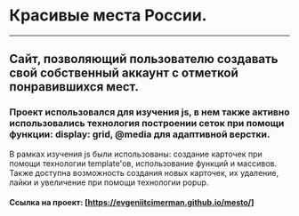 # Красивые места России.

---

## Сайт, позволяющий пользователю создавать свой собственный аккаунт с отметкой понравившихся мест.

### Проект использовался для изучения js, в нем также активно использовались технология построении сеток при помощи функции: display: grid, @media для адаптивной верстки.

В рамках изучения js были использованы: создание карточек при помощи технологии template'ов, использование функций и массивов. Также доступна возможность создания новых карточек, их удаление, лайки и увеличение при помощи технологии popup.

#### Ссылка на проект: [https://evgeniitcimerman.github.io/mesto/]
